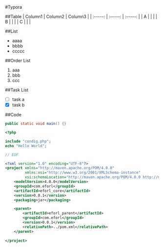 #Typora

##Table
| Column1 | Column2 | Column3 |
| :-----: | :-----: | :-----: |
|    A    |         |         |
|    B    |         |         |
|    C    |         |         |

##List
- aaaa
- bbbb
- ccccc

##Order List
 1. aaa
 2. bbb
 3. ccc

##Task List
- [ ] task a
- [x] task b

##Code

```java
public static void main() {}
```

```php
<?php

include "condig.php";
echo "Hello World";

// EOF
```

```xml
<?xml version="1.0" encoding="UTF-8"?>
<project xmlns="http://maven.apache.org/POM/4.0.0"
         xmlns:xsi="http://www.w3.org/2001/XMLSchema-instance"
         xsi:schemaLocation="http://maven.apache.org/POM/4.0.0 http://maven.apache.org/xsd/maven-4.0.0.xsd">
    <modelVersion>4.0.0</modelVersion>
    <groupId>com.eforl</groupId>
    <artifactId>eforl_core</artifactId>
    <version>0.0.1</version>
    <packaging>jar</packaging>

    <parent>
        <artifactId>eforl_parent</artifactId>
        <groupId>com.eforl</groupId>
        <version>0.0.1</version>
        <relativePath>../pom.xml</relativePath>
    </parent>
 
</project>
```
